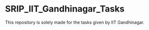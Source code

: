 # SRIP_IIT_Gandhinagar_Tasks
This repository is solely made for the tasks given by IIT Gandhinagar.
